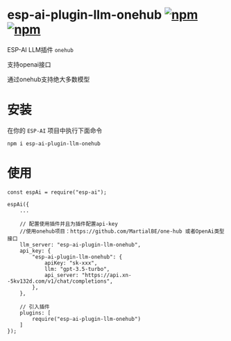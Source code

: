 # esp-ai-plugin-llm-onehub [![npm](https://img.shields.io/npm/v/esp-ai-plugin-llm-onehub.svg)](https://www.npmjs.com/package/esp-ai-plugin-llm-onehub) [![npm](https://img.shields.io/npm/dm/esp-ai-plugin-llm-onehub.svg?style=flat)](https://www.npmjs.com/package/esp-ai-plugin-llm-onehub)

ESP-AI LLM插件 `onehub`

支持openai接口

通过onehub支持绝大多数模型

# 安装
在你的 `ESP-AI` 项目中执行下面命令
```
npm i esp-ai-plugin-llm-onehub
```

# 使用 
```
const espAi = require("esp-ai"); 

espAi({
    ... 

    // 配置使用插件并且为插件配置api-key
    //使用onehub项目：https://github.com/MartialBE/one-hub 或者OpenAi类型接口
    llm_server: "esp-ai-plugin-llm-onehub",
    api_key: {
        "esp-ai-plugin-llm-onehub": {
            apiKey: "sk-xxx",
            llm: "gpt-3.5-turbo",
            api_server: "https://api.xn--5kv132d.com/v1/chat/completions",
        },
    },

    // 引入插件
    plugins: [ 
        require("esp-ai-plugin-llm-onehub")
    ]
});
```
 